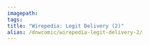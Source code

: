 ```yaml
---
imagepath:
tags:
title: "Wirepedia: Legit Delivery (2)"
alias: /dnwcomic/wirepedia-legit-delivery-2/
---
```

